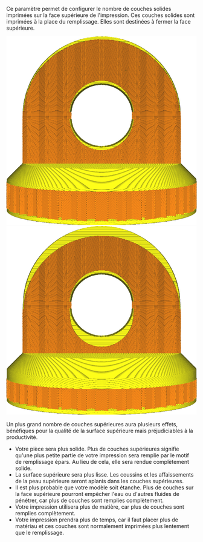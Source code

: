 Ce paramètre permet de configurer le nombre de couches solides imprimées sur la face supérieure de l'impression. Ces couches solides sont imprimées à la place du remplissage. Elles sont destinées à fermer la face supérieure.

![12 couches supérieures](../../../articles/images/top_bottom_thickness_0.8.png)
![50 couches supérieures](../../../articles/images/top_thickness.png)

Un plus grand nombre de couches supérieures aura plusieurs effets, bénéfiques pour la qualité de la surface supérieure mais préjudiciables à la productivité.
* Votre pièce sera plus solide. Plus de couches supérieures signifie qu'une plus petite partie de votre impression sera remplie par le motif de remplissage épars. Au lieu de cela, elle sera rendue complètement solide.
* La surface supérieure sera plus lisse. Les coussins et les affaissements de la peau supérieure seront aplanis dans les couches supérieures.
* Il est plus probable que votre modèle soit étanche. Plus de couches sur la face supérieure pourront empêcher l'eau ou d'autres fluides de pénétrer, car plus de couches sont remplies complètement.
* Votre impression utilisera plus de matière, car plus de couches sont remplies complètement.
* Votre impression prendra plus de temps, car il faut placer plus de matériau et ces couches sont normalement imprimées plus lentement que le remplissage.
